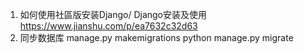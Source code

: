 1. 如何使用社區版安装Django/ Django安装及使用
https://www.jianshu.com/p/ea7632c32d63
2. 同步数据库 manage.py makemigrations python manage.py migrate